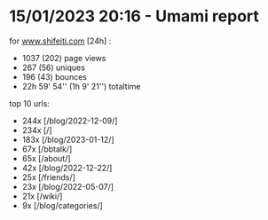 # 15/01/2023 20:16 - Umami report
for www.shifeiti.com [24h] :

 - 1037 (202) page views
 - 267 (56) uniques
 - 196 (43) bounces
 - 22h 59' 54'' (1h 9' 21'') totaltime


top 10 urls:
 - 244x [/blog/2022-12-09/]
 - 234x [/]
 - 183x [/blog/2023-01-12/]
 - 67x [/bbtalk/]
 - 65x [/about/]
 - 42x [/blog/2022-12-22/]
 - 25x [/friends/]
 - 23x [/blog/2022-05-07/]
 - 21x [/wiki/]
 - 9x [/blog/categories/]


